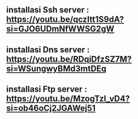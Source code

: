 ## installasi Ssh server : https://youtu.be/qczltt1S9dA?si=GJO6UDmNfWWSG2gW

## installasi Dns server : https://youtu.be/RDqiDfzSZ7M?si=WSungwyBMd3mtDEq

## installasi Ftp server : https://youtu.be/MzogTzI_vD4?si=ob46oCj2JGAWej51
